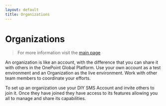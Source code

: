 ```yaml
---
layout: default
title: Organizations
---
```

# Organizations

> For more information visit the [main page](../README.md)

An organization is like an account, with the difference that you can share it with others in the OnePoint Global Platform. Use your own account as a test environment and an Organization as the live environment. Work with other team members to coordinate your efforts.

To set up an organization use your DIY SMS Account and invite others to join it. Once they have joined they have access to its features allowing you all to manage and share its capabilities.


